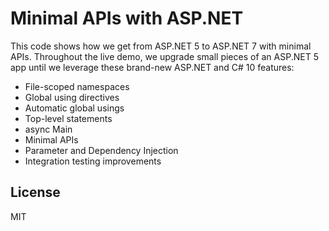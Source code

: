 Minimal APIs with ASP.NET
=========================

This code shows how we get from ASP.NET 5 to ASP.NET 7 with minimal APIs. Throughout the live demo, we upgrade small pieces of an ASP.NET 5 app until we leverage these brand-new ASP.NET and C# 10 features:

- File-scoped namespaces
- Global using directives
- Automatic global usings
- Top-level statements
- async Main
- Minimal APIs
- Parameter and Dependency Injection
- Integration testing improvements


License
-------

MIT
